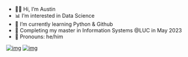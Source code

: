- 🙋‍♂️ Hi, I’m Austin
- 📊 I’m interested in Data Science
- 🌵 I’m currently learning Python & Github
- 🏫 Completing my master in Information Systems @LUC in May 2023
- 🖖 Pronouns: he/him

[![img](https://img.shields.io/badge/Tableau-E97627?style=for-the-badge&logo=Tableau&logoColor=white)](https://public.tableau.com/app/profile/austinfang) [![img](https://img.shields.io/badge/LinkedIn-0077B5?style=for-the-badge&logo=linkedin&logoColor=white)](https://www.linkedin.com/in/austinfang-aa/)

<!---
AustinF02/AustinF02 is a ✨ special ✨ repository because its `README.md` (this file) appears on your GitHub profile.
You can click the Preview link to take a look at your changes.
--->
